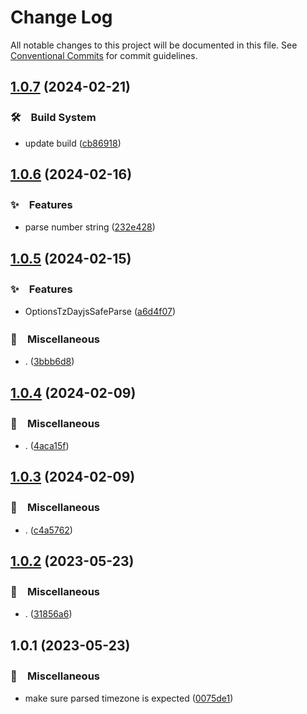 # Change Log

All notable changes to this project will be documented in this file.
See [Conventional Commits](https://conventionalcommits.org) for commit guidelines.

## [1.0.7](https://github.com/bluelovers/ws-moment/compare/dayjs-tz-helper@1.0.6...dayjs-tz-helper@1.0.7) (2024-02-21)



### 🛠　Build System

* update build ([cb86918](https://github.com/bluelovers/ws-moment/commit/cb86918e31b43fa29323eb64403f6d01a19471cf))



## [1.0.6](https://github.com/bluelovers/ws-moment/compare/dayjs-tz-helper@1.0.5...dayjs-tz-helper@1.0.6) (2024-02-16)



### ✨　Features

* parse number string ([232e428](https://github.com/bluelovers/ws-moment/commit/232e4288486e1e955d8f45da6af21abd325e7293))



## [1.0.5](https://github.com/bluelovers/ws-moment/compare/dayjs-tz-helper@1.0.4...dayjs-tz-helper@1.0.5) (2024-02-15)



### ✨　Features

* OptionsTzDayjsSafeParse ([a6d4f07](https://github.com/bluelovers/ws-moment/commit/a6d4f078ecc15ee4cf7a4e4c06e31121bd9155c5))


### 🔖　Miscellaneous

* . ([3bbb6d8](https://github.com/bluelovers/ws-moment/commit/3bbb6d8d53f664ab5bd1b79a9ebe7591dad6fabc))



## [1.0.4](https://github.com/bluelovers/ws-moment/compare/dayjs-tz-helper@1.0.3...dayjs-tz-helper@1.0.4) (2024-02-09)



### 🔖　Miscellaneous

* . ([4aca15f](https://github.com/bluelovers/ws-moment/commit/4aca15fd455de377ce00bc588642f2c6dd4343f8))



## [1.0.3](https://github.com/bluelovers/ws-moment/compare/dayjs-tz-helper@1.0.2...dayjs-tz-helper@1.0.3) (2024-02-09)



### 🔖　Miscellaneous

* . ([c4a5762](https://github.com/bluelovers/ws-moment/commit/c4a57623092c9039665ee015d193f745554788b4))



## [1.0.2](https://github.com/bluelovers/ws-moment/compare/dayjs-tz-helper@1.0.1...dayjs-tz-helper@1.0.2) (2023-05-23)



### 🔖　Miscellaneous

* . ([31856a6](https://github.com/bluelovers/ws-moment/commit/31856a680c149cb3bf99823cd35f634064a49600))



## 1.0.1 (2023-05-23)



### 🔖　Miscellaneous

* make sure parsed timezone is expected ([0075de1](https://github.com/bluelovers/ws-moment/commit/0075de1d06118e5c97668e773fea163fbe22b99a))
